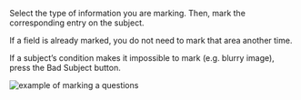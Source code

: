 Select the type of information you are marking. Then, mark the corresponding entry on the subject.

If a field is already marked, you do not need to mark that area another time. 

If a subject’s condition makes it impossible to mark (e.g. blurry image), press the Bad Subject button.

![example of marking a questions](assets/anzac/hs_example_marking.gif)